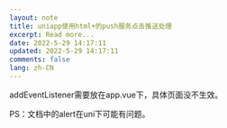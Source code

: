 ```yaml
---
layout: note
title: uniapp使用html+的push服务点击推送处理
excerpt: Read more...
date: 2022-5-29 14:17:11
updated: 2022-5-29 14:17:11
comments: false
lang: zh-CN
---
```


addEventListener需要放在app.vue下，具体页面没不生效。

PS：文档中的alert在uni下可能有问题。
  